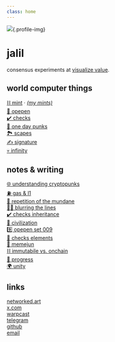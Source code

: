 ```yaml
---
class: home
---
```


![](https://ipfs.vv.xyz/ipfs/Qmaj7GtVsadwDZxj17DnXXHCpZqadPU3XaqGMLjzizMsF9){.profile-img}

# jalil

consensus experiments at [visualize value](https://vv.xyz).

## world computer things

- [⛓️  mint](https://docs.mint.vv.xyz) · _[(my mints)](https://mint.jalil.cc)_
- [🐸 opepen](https://opepen.art)
- [✔️ checks](https://checks.art)
- [🔳 one day punks](https://onedaypunks.app/)
- [🏞️ scapes](https://scapes.xyz)
- [✍️ signature](https://signature.vv.xyz)
- [💀 infinity](https://x.com/jalil_eth/status/1688723975940284416)

## notes & writing

- [🌐 understanding cryptopunks](https://punks.vv.xyz) <!--ongoing-->
- [⛽️ gas & l1](./notes/l1-and-gas-odp-story.md) <!--2024-10-29 -->
- [📿 repetition of the mundane](./notes/repetition-of-the-mundane.md) <!--2024-05-29-->
- [🧑‍🎄 blurring the lines](./notes/blurring-the-lines.md) <!--2024-05-22-->
- [✔️ checks inheritance](https://x.com/jalil_eth/status/1718797133657034982) <!--2023-10-30-->
- [🗽 civilization](./notes/civilization.md) <!--2023-10-13-->
- [9️⃣ opepen set 009](https://x.com/jalil_eth/status/1677304578633789444) <!--2023-07-07-->
- [🗿 checks elements](https://x.com/jalil_eth/status/1658112664332009472) <!--2023-03-15-->
- [👵 memejun](https://x.com/jalil_eth/status/1636114694984421376) <!--2023-03-15-->
- [⛓️ immutabile vs. onchain](https://x.com/jalil_eth/status/1628175895637929984) <!--2023-02-23-->
- [🧬 progress](./notes/progress.md) <!--2022-10-25-->
- [🌍 unity](./notes/unity.md) <!--2022-02-24-->

## links

- [networked.art](https://networked.art/0xe11da9560b51f8918295edc5ab9c0a90e9ada20b)
- [x.com](https://x.com/jalil_eth)
- [warpcast](https://warpcast.com/jalil)
- [telegram](https://telegram.me/jwahdatehagh)
- [github](http://github.com/jwahdatehagh)
- [email](mailto:jalil@vv.xyz)

<style scoped>
.profile-img {
  width: 8rem;
  height: 8rem;
  border-radius: 4rem;
  border: var(--border);
}

ul {
  padding: 0 !important;

  li {
    list-style: none;
  }
}
</style>
